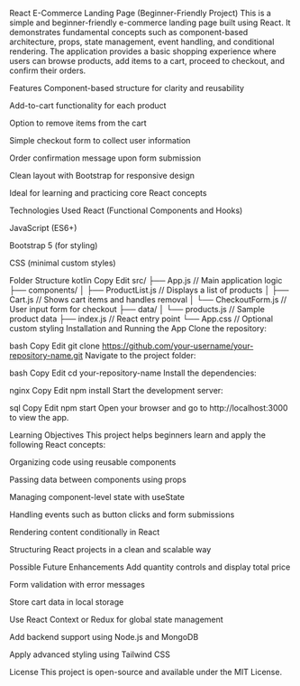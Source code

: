 React E-Commerce Landing Page (Beginner-Friendly Project)
This is a simple and beginner-friendly e-commerce landing page built using React. It demonstrates fundamental concepts such as component-based architecture, props, state management, event handling, and conditional rendering. The application provides a basic shopping experience where users can browse products, add items to a cart, proceed to checkout, and confirm their orders.

Features
Component-based structure for clarity and reusability

Add-to-cart functionality for each product

Option to remove items from the cart

Simple checkout form to collect user information

Order confirmation message upon form submission

Clean layout with Bootstrap for responsive design

Ideal for learning and practicing core React concepts

Technologies Used
React (Functional Components and Hooks)

JavaScript (ES6+)

Bootstrap 5 (for styling)

CSS (minimal custom styles)

Folder Structure
kotlin
Copy
Edit
src/
├── App.js                  // Main application logic
├── components/
│   ├── ProductList.js      // Displays a list of products
│   ├── Cart.js             // Shows cart items and handles removal
│   └── CheckoutForm.js     // User input form for checkout
├── data/
│   └── products.js         // Sample product data
├── index.js                // React entry point
└── App.css                 // Optional custom styling
Installation and Running the App
Clone the repository:

bash
Copy
Edit
git clone https://github.com/your-username/your-repository-name.git
Navigate to the project folder:

bash
Copy
Edit
cd your-repository-name
Install the dependencies:

nginx
Copy
Edit
npm install
Start the development server:

sql
Copy
Edit
npm start
Open your browser and go to http://localhost:3000 to view the app.

Learning Objectives
This project helps beginners learn and apply the following React concepts:

Organizing code using reusable components

Passing data between components using props

Managing component-level state with useState

Handling events such as button clicks and form submissions

Rendering content conditionally in React

Structuring React projects in a clean and scalable way

Possible Future Enhancements
Add quantity controls and display total price

Form validation with error messages

Store cart data in local storage

Use React Context or Redux for global state management

Add backend support using Node.js and MongoDB

Apply advanced styling using Tailwind CSS

License
This project is open-source and available under the MIT License.
